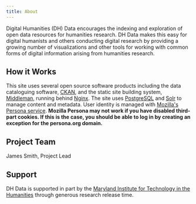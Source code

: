 ```yaml
---
title: About
---
```

Digital Humanities (DH) Data encourages the indexing and exploration of open data resources for humanities research. DH Data makes this easy for digital humanists and others conducting digital research by providing a growing number of visualizations and other tools for working with common forms of digital information arising from humanities research.

## How it Works

This site uses several open source software products including the data cataloguing software, [CKAN](http://ckan.org/), and the static site building system, [Middleman](http://middlemanapp.com/), running behind [Nginx](http://nginx.org/). The site uses [PostgreSQL](http://www.postgresql.org/) and [Solr](http://lucene.apache.org/solr/) to manage content and metadata. User identity is managed with [Mozilla's Persona service](http://www.persona.org/). **Mozilla Persona may not work if you have disabled third-part cookies. If this is the case, you should be able to log in by creating an exception for the persona.org domain.**

## Project Team

James Smith, Project Lead

## Support

DH Data is supported in part by the [Maryland Institute for Technology in the Humanities](http://mith.umd.edu/) through generous research release time.
